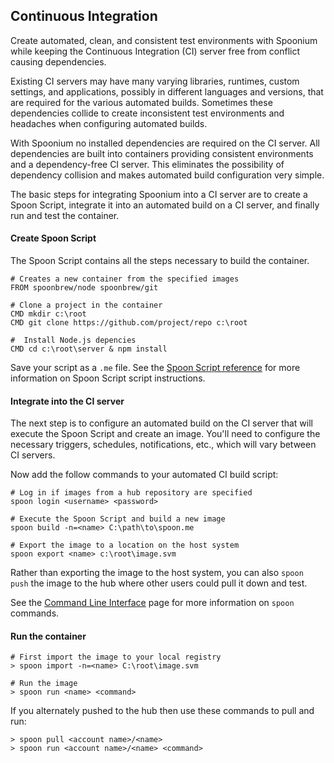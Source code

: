 ## Continuous Integration

Create automated, clean, and consistent test environments with Spoonium while keeping the Continuous Integration (CI) 
server free from conflict causing dependencies.

Existing CI servers may have many varying libraries, runtimes, custom settings, and applications, possibly in different languages and versions, that are required for the various automated builds.  Sometimes these dependencies collide to create inconsistent test environments and headaches when configuring automated builds. 

With Spoonium no installed dependencies are required on the CI server. All dependencies are built into containers providing consistent environments and a dependency-free CI server.  This eliminates the possibility of dependency collision and makes automated build configuration very simple.

The basic steps for integrating Spoonium into a CI server are to create a Spoon Script, integrate it into an automated build on a CI server, and finally run and test the container.

#### Create Spoon Script

The Spoon Script contains all the steps necessary to build the container.

    # Creates a new container from the specified images
    FROM spoonbrew/node spoonbrew/git
    
    # Clone a project in the container
    CMD mkdir c:\root
    CMD git clone https://github.com/project/repo c:\root
    
    #  Install Node.js depencies 
    CMD cd c:\root\server & npm install

Save your script as a `.me` file. See the [Spoon Script reference](/docs/reference#SpoonScripts) for more information on Spoon Script script instructions.

#### Integrate into the CI server

The next step is to configure an automated build on the CI server that will execute the Spoon Script and create an image.  You'll need to configure the necessary triggers, schedules, notifications, etc., which will vary between CI servers.

Now add the follow commands to your automated CI build script:

    # Log in if images from a hub repository are specified
    spoon login <username> <password>
    
    # Execute the Spoon Script and build a new image
    spoon build -n=<name> C:\path\to\spoon.me
    
    # Export the image to a location on the host system
    spoon export <name> c:\root\image.svm
    
Rather than exporting the image to the host system, you can also `spoon push` the image to the hub where other users could pull it down and test.

See the [Command Line Interface](/docs/reference#CommandLine) page for more information on `spoon` commands.

#### Run the container

    # First import the image to your local registry
    > spoon import -n=<name> C:\root\image.svm
    
    # Run the image
    > spoon run <name> <command>

If you alternately pushed to the hub then use these commands to pull and run:

    > spoon pull <account name>/<name>
    > spoon run <account name>/<name> <command>
